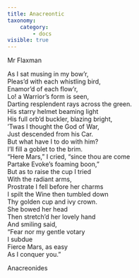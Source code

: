 ```yaml
---
title: Anacreontic
taxonomy:
    category:
        - docs
visible: true
---
```


<div class="author">Mr Flaxman</div>

As I sat musing in my bow’r,  
Pleas’d with each whistling bird,  
Enamor’d of each flow’r,  
Lo! a Warrior’s form is seen,  
Darting resplendent rays across the green.  
His starry helmet beaming light  
His full orb’d buckler, blazing bright,  
’Twas I thought the God of War,  
Just descended from his Car.  
But what have I to do with him?  
I’ll fill a goblet to the brim.  
“Here Mars,” I cried, “since thou are come  
Partake Evoke’s foaming boon,”  
But as to raise the cup I tried  
With the radiant arms,  
Prostrate I fell before her charms  
I spilt the Wine then tumbled down  
Thy golden cup and ivy crown.  
She bowed her head  
Then stretch’d her lovely hand  
And smiling said,  
“Fear nor my gentle votary  
I subdue  
Fierce Mars, as easy  
As I conquer you.”  
  
Anacreonides